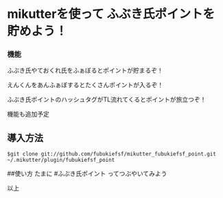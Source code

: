 # mikutterを使って ふぶき氏ポイントを貯めよう！
### 機能

ふぶき氏やておくれ氏をふぁぼるとポイントが貯まるぞ！

えんくんをあんふぁぼするとたくさんポイントが入るぞ！

ふぶき氏ポイントのハッシュタグがTL流れてくるとポイントが旅立つぞ！

機能も追加予定


## 導入方法
```$git clone git://github.com/fubukiefsf/mikutter_fubukiefsf_point.git ~/.mikutter/plugin/fubukiefsf_point```

##使い方
たまに #ふぶき氏ポイント ってつぶやいてみよう

以上
